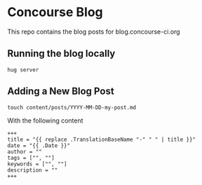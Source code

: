 # Concourse Blog

This repo contains the blog posts for blog.concourse-ci.org

## Running the blog locally

```
hug server
```

## Adding a New Blog Post

```
touch content/posts/YYYY-MM-DD-my-post.md
```
With the following content
```
+++
title = "{{ replace .TranslationBaseName "-" " " | title }}"
date = "{{ .Date }}"
author = ""
tags = ["", ""]
keywords = ["", ""]
description = ""
+++
```